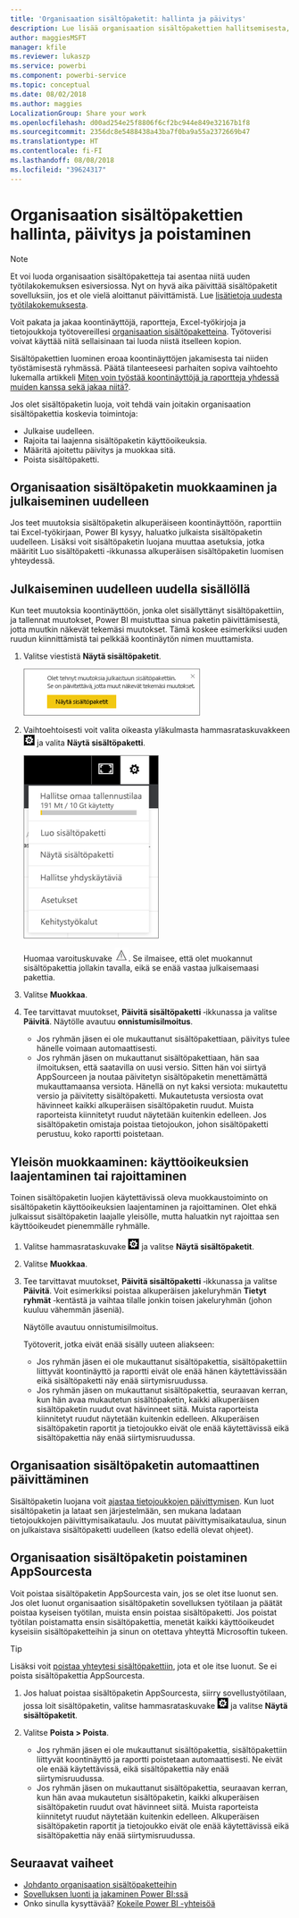 ```yaml
---
title: 'Organisaation sisältöpaketit: hallinta ja päivitys'
description: Lue lisää organisaation sisältöpakettien hallitsemisesta, päivittämisestä ja poistamisesta Power BI:ssä.
author: maggiesMSFT
manager: kfile
ms.reviewer: lukaszp
ms.service: powerbi
ms.component: powerbi-service
ms.topic: conceptual
ms.date: 08/02/2018
ms.author: maggies
LocalizationGroup: Share your work
ms.openlocfilehash: d00ad254e25f8806f6cf2bc944e849e32167b1f8
ms.sourcegitcommit: 2356dc8e5488438a43ba7f0ba9a55a2372669b47
ms.translationtype: HT
ms.contentlocale: fi-FI
ms.lasthandoff: 08/08/2018
ms.locfileid: "39624317"
---
```

# <a name="manage-update-and-delete-organizational-content-packs"></a>Organisaation sisältöpakettien hallinta, päivitys ja poistaminen
> [!NOTE]
> Et voi luoda organisaation sisältöpaketteja tai asentaa niitä uuden työtilakokemuksen esiversiossa. Nyt on hyvä aika päivittää sisältöpaketit sovelluksiin, jos et ole vielä aloittanut päivittämistä. Lue [lisätietoja uudesta työtilakokemuksesta](service-create-the-new-workspaces.md).
> 

Voit pakata ja jakaa koontinäyttöjä, raportteja, Excel-työkirjoja ja tietojoukkoja työtovereillesi [organisaation sisältöpaketteina](service-organizational-content-pack-introduction.md). Työtoverisi voivat käyttää niitä sellaisinaan tai luoda niistä itselleen kopion.

Sisältöpakettien luominen eroaa koontinäyttöjen jakamisesta tai niiden työstämisestä ryhmässä. Päätä tilanteeseesi parhaiten sopiva vaihtoehto lukemalla artikkeli [Miten voin työstää koontinäyttöjä ja raportteja yhdessä muiden kanssa sekä jakaa niitä?](service-how-to-collaborate-distribute-dashboards-reports.md).

Jos olet sisältöpaketin luoja, voit tehdä vain joitakin organisaation sisältöpakettia koskevia toimintoja:

* Julkaise uudelleen.
* Rajoita tai laajenna sisältöpaketin käyttöoikeuksia.
* Määritä ajoitettu päivitys ja muokkaa sitä.
* Poista sisältöpaketti.

## <a name="modify-and-re-publish-an-organizational-content-pack"></a>Organisaation sisältöpaketin muokkaaminen ja julkaiseminen uudelleen
Jos teet muutoksia sisältöpaketin alkuperäiseen koontinäyttöön, raporttiin tai Excel-työkirjaan, Power BI kysyy, haluatko julkaista sisältöpaketin uudelleen. Lisäksi voit sisältöpaketin luojana muuttaa asetuksia, jotka määritit Luo sisältöpaketti ‑ikkunassa alkuperäisen sisältöpaketin luomisen yhteydessä. 

## <a name="republish-with-new-content"></a>Julkaiseminen uudelleen uudella sisällöllä
Kun teet muutoksia koontinäyttöön, jonka olet sisällyttänyt sisältöpakettiin, ja tallennat muutokset, Power BI muistuttaa sinua paketin päivittämisestä, jotta muutkin näkevät tekemäsi muutokset. Tämä koskee esimerkiksi uuden ruudun kiinnittämistä tai pelkkää koontinäytön nimen muuttamista.

1. Valitse viestistä **Näytä sisältöpaketit**.
   
   ![](media/service-organizational-content-pack-manage-update-delete/pbi_contpkchangesmessage.png)
2. Vaihtoehtoisesti voit valita oikeasta yläkulmasta hammasrataskuvakkeen ![](media/service-organizational-content-pack-manage-update-delete/cog.png) ja valita **Näytä sisältöpaketti**.
   
   ![](media/service-organizational-content-pack-manage-update-delete/pbi_contpkview.png)
   
   Huomaa varoituskuvake ![](media/service-organizational-content-pack-manage-update-delete/pbi_contpkwarningicon.png).  Se ilmaisee, että olet muokannut sisältöpakettia jollakin tavalla, eikä se enää vastaa julkaisemaasi pakettia.
3. Valitse **Muokkaa**.  
4. Tee tarvittavat muutokset, **Päivitä sisältöpaketti** ‑ikkunassa ja valitse **Päivitä**. Näytölle avautuu **onnistumisilmoitus**.
   
   * Jos ryhmän jäsen ei ole mukauttanut sisältöpakettiaan, päivitys tulee hänelle voimaan automaattisesti.
   * Jos ryhmän jäsen on mukauttanut sisältöpakettiaan, hän saa ilmoituksen, että saatavilla on uusi versio.  Sitten hän voi siirtyä AppSourceen ja noutaa päivitetyn sisältöpaketin menettämättä mukauttamaansa versiota.  Hänellä on nyt kaksi versiota: mukautettu versio ja päivitetty sisältöpaketti.  Mukautetusta versiosta ovat hävinneet kaikki alkuperäisen sisältöpaketin ruudut.  Muista raporteista kiinnitetyt ruudut näytetään kuitenkin edelleen. Jos sisältöpaketin omistaja poistaa tietojoukon, johon sisältöpaketti perustuu, koko raportti poistetaan.  

## <a name="update-the-audience-expand-or-restrict-access"></a>Yleisön muokkaaminen: käyttöoikeuksien laajentaminen tai rajoittaminen
Toinen sisältöpaketin luojien käytettävissä oleva muokkaustoiminto on sisältöpaketin käyttöoikeuksien laajentaminen ja rajoittaminen.  Olet ehkä julkaissut sisältöpaketin laajalle yleisölle, mutta haluatkin nyt rajoittaa sen käyttöoikeudet pienemmälle ryhmälle.  

1. Valitse hammasrataskuvake ![](media/service-organizational-content-pack-manage-update-delete/cog.png) ja valitse **Näytä sisältöpaketit**.
2. Valitse **Muokkaa**. 
3. Tee tarvittavat muutokset, **Päivitä sisältöpaketti** ‑ikkunassa ja valitse **Päivitä**. Voit esimerkiksi poistaa alkuperäisen jakeluryhmän **Tietyt ryhmät** ‑kentästä ja vaihtaa tilalle jonkin toisen jakeluryhmän (johon kuuluu vähemmän jäseniä).
   
   Näytölle avautuu onnistumisilmoitus.
   
   Työtoverit, jotka eivät enää sisälly uuteen aliakseen:
   
   * Jos ryhmän jäsen ei ole mukauttanut sisältöpakettia, sisältöpakettiin liittyvät koontinäyttö ja raportti eivät ole enää hänen käytettävissään eikä sisältöpaketti näy enää siirtymisruudussa.
   * Jos ryhmän jäsen on mukauttanut sisältöpakettia, seuraavan kerran, kun hän avaa mukautetun sisältöpaketin, kaikki alkuperäisen sisältöpaketin ruudut ovat hävinneet siitä.  Muista raporteista kiinnitetyt ruudut näytetään kuitenkin edelleen. Alkuperäisen sisältöpaketin raportit ja tietojoukko eivät ole enää käytettävissä eikä sisältöpakettia näy enää siirtymisruudussa.   

## <a name="refresh-an-organizational-content-pack"></a>Organisaation sisältöpaketin automaattinen päivittäminen
Sisältöpaketin luojana voit [ajastaa tietojoukkojen päivittymisen](refresh-data.md).  Kun luot sisältöpaketin ja lataat sen järjestelmään, sen mukana ladataan tietojoukkojen päivittymisaikataulu. Jos muutat päivittymisaikataulua, sinun on julkaistava sisältöpaketti uudelleen (katso edellä olevat ohjeet).

## <a name="delete-an-organizational-content-pack-from-appsource"></a>Organisaation sisältöpaketin poistaminen AppSourcesta
Voit poistaa sisältöpaketin AppSourcesta vain, jos se olet itse luonut sen. Jos olet luonut organisaation sisältöpaketin sovelluksen työtilaan ja päätät poistaa kyseisen työtilan, muista ensin poistaa sisältöpaketti. Jos poistat työtilan poistamatta ensin sisältöpakettia, menetät kaikki käyttöoikeudet kyseisiin sisältöpaketteihin ja sinun on otettava yhteyttä Microsoftin tukeen. 

> [!TIP]
> Lisäksi voit [poistaa yhteytesi sisältöpakettiin](service-organizational-content-pack-disconnect.md), jota et ole itse luonut. Se ei poista sisältöpakettia AppSourcesta.
> 
> 

1. Jos haluat poistaa sisältöpaketin AppSourcesta, siirry sovellustyötilaan, jossa loit sisältöpaketin, valitse hammasrataskuvake ![](media/service-organizational-content-pack-manage-update-delete/cog.png) ja valitse **Näytä sisältöpaketit**.
2. Valitse **Poista \> Poista**. 
   
   * Jos ryhmän jäsen ei ole mukauttanut sisältöpakettia, sisältöpakettiin liittyvät koontinäyttö ja raportti poistetaan automaattisesti. Ne eivät ole enää käytettävissä, eikä sisältöpakettia näy enää siirtymisruudussa.
   * Jos ryhmän jäsen on mukauttanut sisältöpakettia, seuraavan kerran, kun hän avaa mukautetun sisältöpaketin, kaikki alkuperäisen sisältöpaketin ruudut ovat hävinneet siitä.  Muista raporteista kiinnitetyt ruudut näytetään kuitenkin edelleen. Alkuperäisen sisältöpaketin raportit ja tietojoukko eivät ole enää käytettävissä eikä sisältöpakettia näy enää siirtymisruudussa.   

## <a name="next-steps"></a>Seuraavat vaiheet
* [Johdanto organisaation sisältöpaketteihin](service-organizational-content-pack-introduction.md)
* [Sovelluksen luonti ja jakaminen Power BI:ssä](service-create-distribute-apps.md) 
* Onko sinulla kysyttävää? [Kokeile Power BI -yhteisöä](http://community.powerbi.com/)

